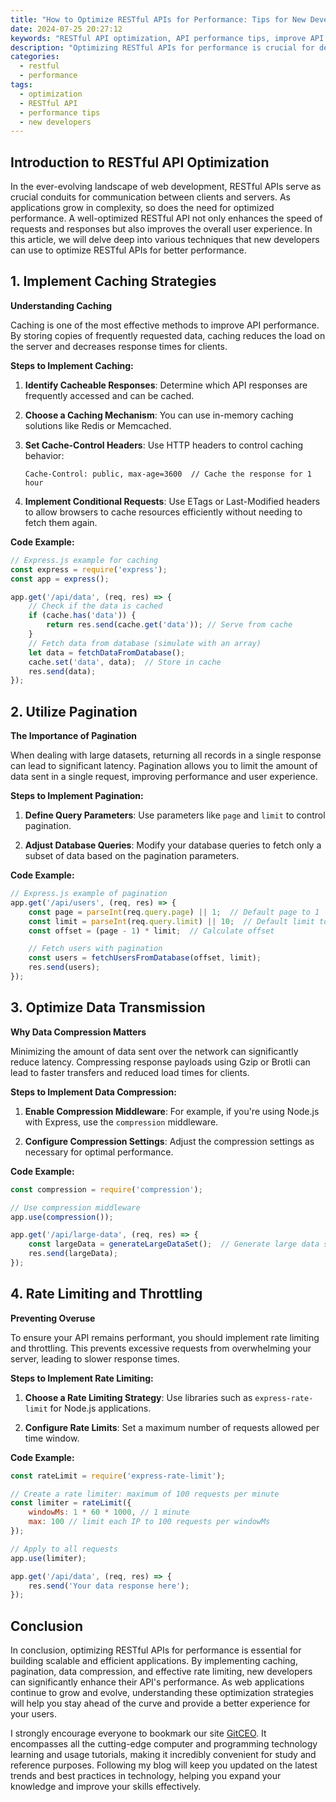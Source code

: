 ```yaml
---
title: "How to Optimize RESTful APIs for Performance: Tips for New Developers"
date: 2024-07-25 20:27:12
keywords: "RESTful API optimization, API performance tips, improve API speed, RESTful best practices, new developers guide to APIs"
description: "Optimizing RESTful APIs for performance is crucial for developers who want to create fast and efficient web applications. In this article, we will provide a comprehensive guide on optimizing RESTful APIs, covering key techniques such as caching, pagination, data compression, and more. New developers will find practical tips and detailed code examples to help enhance the performance of their APIs. Learn how to reduce latency, improve response times, and ultimately provide a better user experience with effective API strategies. This tutorial serves as an essential resource for anyone looking to deepen their understanding of RESTful service optimization."
categories:
  - restful
  - performance
tags:
  - optimization
  - RESTful API
  - performance tips
  - new developers
---
```


## Introduction to RESTful API Optimization

In the ever-evolving landscape of web development, RESTful APIs serve as crucial conduits for communication between clients and servers. As applications grow in complexity, so does the need for optimized performance. A well-optimized RESTful API not only enhances the speed of requests and responses but also improves the overall user experience. In this article, we will delve deep into various techniques that new developers can use to optimize RESTful APIs for better performance.

<!-- more -->

## 1. Implement Caching Strategies

**Understanding Caching**

Caching is one of the most effective methods to improve API performance. By storing copies of frequently requested data, caching reduces the load on the server and decreases response times for clients.

**Steps to Implement Caching:**

1. **Identify Cacheable Responses**:
   Determine which API responses are frequently accessed and can be cached.

2. **Choose a Caching Mechanism**:
   You can use in-memory caching solutions like Redis or Memcached.

3. **Set Cache-Control Headers**:
   Use HTTP headers to control caching behavior:
   ```http
   Cache-Control: public, max-age=3600  // Cache the response for 1 hour
   ```

4. **Implement Conditional Requests**:
   Use ETags or Last-Modified headers to allow browsers to cache resources efficiently without needing to fetch them again.

**Code Example:**

```javascript
// Express.js example for caching
const express = require('express');
const app = express();

app.get('/api/data', (req, res) => {
    // Check if the data is cached
    if (cache.has('data')) {
        return res.send(cache.get('data')); // Serve from cache
    }
    // Fetch data from database (simulate with an array)
    let data = fetchDataFromDatabase(); 
    cache.set('data', data);  // Store in cache
    res.send(data);
});
```

## 2. Utilize Pagination

**The Importance of Pagination**

When dealing with large datasets, returning all records in a single response can lead to significant latency. Pagination allows you to limit the amount of data sent in a single request, improving performance and user experience.

**Steps to Implement Pagination:**

1. **Define Query Parameters**:
   Use parameters like `page` and `limit` to control pagination.

2. **Adjust Database Queries**:
   Modify your database queries to fetch only a subset of data based on the pagination parameters.
   
**Code Example:**

```javascript
// Express.js example of pagination
app.get('/api/users', (req, res) => {
    const page = parseInt(req.query.page) || 1;  // Default page to 1
    const limit = parseInt(req.query.limit) || 10;  // Default limit to 10
    const offset = (page - 1) * limit;  // Calculate offset

    // Fetch users with pagination
    const users = fetchUsersFromDatabase(offset, limit);
    res.send(users);
});
```

## 3. Optimize Data Transmission

**Why Data Compression Matters**

Minimizing the amount of data sent over the network can significantly reduce latency. Compressing response payloads using Gzip or Brotli can lead to faster transfers and reduced load times for clients.

**Steps to Implement Data Compression:**

1. **Enable Compression Middleware**:
   For example, if you're using Node.js with Express, use the `compression` middleware.

2. **Configure Compression Settings**:
   Adjust the compression settings as necessary for optimal performance.

**Code Example:**

```javascript
const compression = require('compression');

// Use compression middleware
app.use(compression());

app.get('/api/large-data', (req, res) => {
    const largeData = generateLargeDataSet();  // Generate large data set
    res.send(largeData);
});
```

## 4. Rate Limiting and Throttling

**Preventing Overuse**

To ensure your API remains performant, you should implement rate limiting and throttling. This prevents excessive requests from overwhelming your server, leading to slower response times.

**Steps to Implement Rate Limiting:**

1. **Choose a Rate Limiting Strategy**:
   Use libraries such as `express-rate-limit` for Node.js applications.

2. **Configure Rate Limits**:
   Set a maximum number of requests allowed per time window.

**Code Example:**

```javascript
const rateLimit = require('express-rate-limit');

// Create a rate limiter: maximum of 100 requests per minute
const limiter = rateLimit({
    windowMs: 1 * 60 * 1000, // 1 minute
    max: 100 // limit each IP to 100 requests per windowMs
});

// Apply to all requests
app.use(limiter);

app.get('/api/data', (req, res) => {
    res.send('Your data response here');
});
```

## Conclusion

In conclusion, optimizing RESTful APIs for performance is essential for building scalable and efficient applications. By implementing caching, pagination, data compression, and effective rate limiting, new developers can significantly enhance their API's performance. As web applications continue to grow and evolve, understanding these optimization strategies will help you stay ahead of the curve and provide a better experience for your users.

I strongly encourage everyone to bookmark our site [GitCEO](https://gitceo.com). It encompasses all the cutting-edge computer and programming technology learning and usage tutorials, making it incredibly convenient for study and reference purposes. Following my blog will keep you updated on the latest trends and best practices in technology, helping you expand your knowledge and improve your skills effectively.